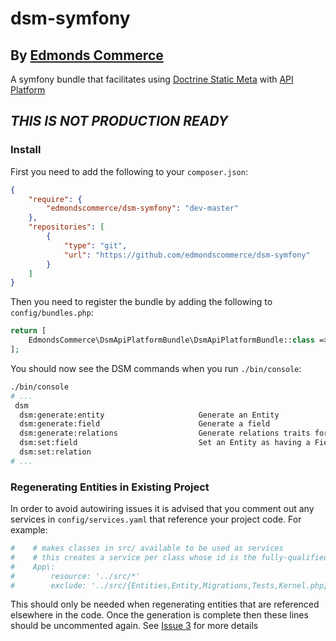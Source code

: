 # dsm-symfony

## By [Edmonds Commerce](https://www.edmondscommerce.co.uk)
A symfony bundle that facilitates using [Doctrine Static Meta](https://github.com/edmondscommerce/doctrine-static-meta) with [API Platform](https://api-platform.com/)

## _THIS IS NOT PRODUCTION READY_


### Install

First you need to add the following to your `composer.json`:

```json
{
    "require": {
        "edmondscommerce/dsm-symfony": "dev-master"
    },
    "repositories": [
        {
            "type": "git",
            "url": "https://github.com/edmondscommerce/dsm-symfony"
        }
    ]
}
```

Then you need to register the bundle by adding the following to `config/bundles.php`:

```php
return [
    EdmondsCommerce\DsmApiPlatformBundle\DsmApiPlatformBundle::class => ['all' => true]
];
```

You should now see the DSM commands when you run `./bin/console`:

```bash
./bin/console
# ...
 dsm
  dsm:generate:entity                     Generate an Entity
  dsm:generate:field                      Generate a field
  dsm:generate:relations                  Generate relations traits for your entities. Optionally filter down the list of entities to generate relationship traits for
  dsm:set:field                           Set an Entity as having a Field
  dsm:set:relation
# ...
```

### Regenerating Entities in Existing Project

In order to avoid autowiring issues it is advised that you comment out any services in `config/services.yaml`
that reference your project code. For example:

```yaml
#    # makes classes in src/ available to be used as services
#    # this creates a service per class whose id is the fully-qualified class name
#    App\:
#        resource: '../src/*'
#        exclude: '../src/{Entities,Entity,Migrations,Tests,Kernel.php}'
```
This should only be needed when regenerating entities that are referenced elsewhere in the code. Once the generation is complete then these lines should be uncommented again. See [Issue 3](https://github.com/edmondscommerce/dsm-api-platform/issues/3) for more details
